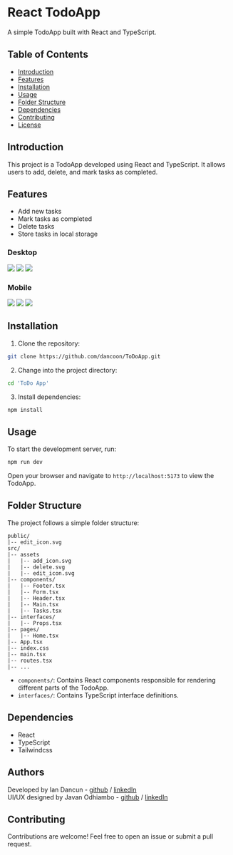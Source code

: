 # React TodoApp

A simple TodoApp built with React and TypeScript.

## Table of Contents

- [Introduction](#introduction)
- [Features](#features)
- [Installation](#installation)
- [Usage](#usage)
- [Folder Structure](#folder-structure)
- [Dependencies](#dependencies)
- [Contributing](#contributing)
- [License](#license)

## Introduction

This project is a TodoApp developed using React and TypeScript. It allows users to add, delete, and mark tasks as completed.

## Features

- Add new tasks
- Mark tasks as completed
- Delete tasks
- Store tasks in local storage

### Desktop

<img src="./docs/images/image-1.png"/>
<img src="./docs/images/image-4.png"/>
<img src="./docs/images/image-5.png"/>

### Mobile

<img src="./docs/images/image-2.png"/> 
<img src="./docs/images/image-3.png"/>
<img src="./docs/images/image-6.png"/>

## Installation

1. Clone the repository:

```bash
git clone https://github.com/dancoon/ToDoApp.git
```

2. Change into the project directory:

```bash
cd 'ToDo App'
```

3. Install dependencies:

```bash
npm install
```

## Usage

To start the development server, run:

```bash
npm run dev
```

Open your browser and navigate to `http://localhost:5173` to view the TodoApp.

## Folder Structure

The project follows a simple folder structure:

```
public/
|-- edit_icon.svg
src/
|-- assets
|   |-- add_icon.svg
|   |-- delete.svg
|   |-- edit_icon.svg
|-- components/
|   |-- Footer.tsx
|   |-- Form.tsx
|   |-- Header.tsx
|   |-- Main.tsx
|   |-- Tasks.tsx
|-- interfaces/
|   |-- Props.tsx
|-- pages/
|   |-- Home.tsx
|-- App.tsx
|-- index.css
|-- main.tsx
|-- routes.tsx
|-- ...
```

- `components/`: Contains React components responsible for rendering different parts of the TodoApp.
- `interfaces/`: Contains TypeScript interface definitions.

## Dependencies

- React
- TypeScript
- Tailwindcss

## Authors

Developed by Ian Dancun - [github](https://github.com/dancoon/) / [linkedIn](https://www.linkedin.com/in/dancoon/)\
UI/UX designed by Javan Odhiambo - [github](https://github.com/Javan-Odhiambo) / [linkedIn](https://www.linkedin.com/in/javan-otieno/)

## Contributing

Contributions are welcome! Feel free to open an issue or submit a pull request.
